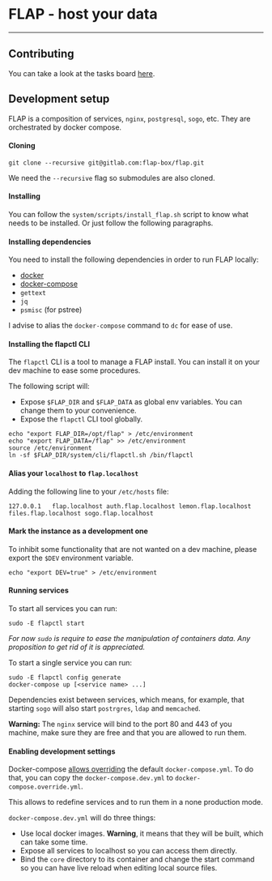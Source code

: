 # FLAP - host your data

---

## Contributing

You can take a look at the tasks board [here](https://gitlab.com/groups/flap-box/-/boards).

## Development setup

FLAP is a composition of services, `nginx`, `postgresql`, `sogo`, etc. They are orchestrated by docker compose.

#### Cloning

`git clone --recursive git@gitlab.com:flap-box/flap.git`

We need the `--recursive` flag so submodules are also cloned.

#### Installing

You can follow the `system/scripts/install_flap.sh` script to know what needs to be installed.
Or just follow the following paragraphs.

#### Installing dependencies

You need to install the following dependencies in order to run FLAP locally:

-   [docker](https://docs.docker.com/install)
-   [docker-compose](https://docs.docker.com/compose/install)
- `gettext`
- `jq`
- `psmisc` (for pstree)

I advise to alias the `docker-compose` command to `dc` for ease of use.

#### Installing the flapctl CLI

The `flapctl` CLI is a tool to manage a FLAP install. You can install it on your dev machine to ease some procedures.

The following script will:

-   Expose `$FLAP_DIR` and `$FLAP_DATA` as global env variables. You can change them to your convenience.
-   Expose the `flapctl` CLI tool globally.

```shell
echo "export FLAP_DIR=/opt/flap" > /etc/environment
echo "export FLAP_DATA=/flap" >> /etc/environment
source /etc/environment
ln -sf $FLAP_DIR/system/cli/flapctl.sh /bin/flapctl
```

#### Alias your `localhost` to `flap.localhost`

Adding the following line to your `/etc/hosts` file:

`127.0.0.1   flap.localhost auth.flap.localhost lemon.flap.localhost files.flap.localhost sogo.flap.localhost`


#### Mark the instance as a development one

To inhibit some functionality that are not wanted on a dev machine, please export the `$DEV` environment variable.

```shell
echo "export DEV=true" > /etc/environment
```

#### Running services

To start all services you can run:

```shell
sudo -E flapctl start
```

*For now `sudo` is require to ease the manipulation of containers data. Any proposition to get rid of it is appreciated.*

To start a single service you can run:

```
sudo -E flapctl config generate
docker-compose up [<service name> ...]
```

Dependencies exist between services, which means, for example, that starting `sogo` will also start `postrgres`, `ldap` and `memcached`.

**Warning:** The `nginx` service will bind to the port 80 and 443 of you machine, make sure they are free and that you are allowed to run them.

#### Enabling development settings

Docker-compose [allows overriding](https://docs.docker.com/compose/extends/) the default `docker-compose.yml`. To do that, you can copy the `docker-compose.dev.yml` to `docker-compose.override.yml`.

This allows to redefine services and to run them in a none production mode.

`docker-compose.dev.yml` will do three things:

-   Use local docker images. **Warning**, it means that they will be built, which can take some time.
-   Expose all services to localhost so you can access them directly.
-   Bind the `core` directory to its container and change the start command so you can have live reload when editing local source files.
